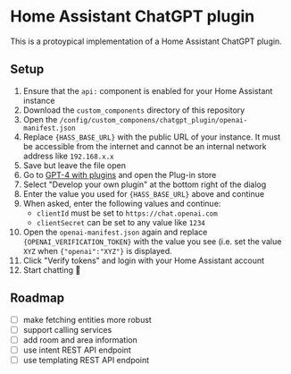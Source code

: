 # Home Assistant ChatGPT plugin

This is a protoypical implementation of a Home Assistant ChatGPT plugin.

## Setup

1. Ensure that the `api:` component is enabled for your Home Assistant instance
1. Download the `custom_components` directory of this repository
1. Open the `/config/custom_componens/chatgpt_plugin/openai-manifest.json`
1. Replace `{HASS_BASE_URL}` with the public URL of your instance. It must be accessible from the internet and cannot be an internal network address like `192.168.x.x`
1. Save but leave the file open
1. Go to [GPT-4 with plugins](https://chat.openai.com/?model=gpt-4-plugins) and open the Plug-in store
1. Select "Develop your own plugin" at the bottom right of the dialog
1. Enter the value you used for `{HASS_BASE_URL}` above and continue
1. When asked, enter the following values and continue:
   * `clientId` must be set to `https://chat.openai.com`
   * `clientSecret` can be set to any value like `1234`
1. Open the `openai-manifest.json` again and replace `{OPENAI_VERIFICATION_TOKEN}` with the value you see (i.e. set the value `XYZ` when `{"openai":"XYZ"}` is displayed.
1. Click "Verify tokens" and login with your Home Assistant account
1. Start chatting 🚀

## Roadmap

* [ ] make fetching entities more robust
* [ ] support calling services
* [ ] add room and area information
* [ ] use intent REST API endpoint
* [ ] use templating REST API endpoint
